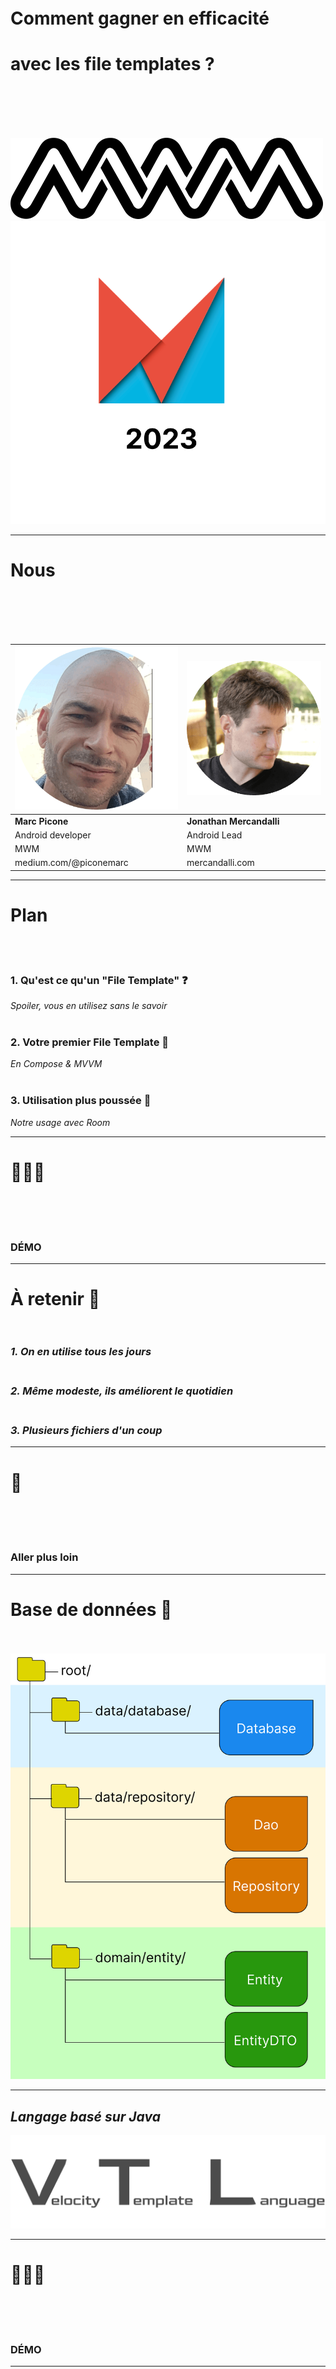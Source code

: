 <!-- classes: title -->

<!-- section-title: Titre -->

<br /><br /><br /><br /><br /><br /><br />

# Comment gagner en **efficacité**

# avec les **file templates** ?

<br /><br /><br /><br />

![image_mwm.png](./image_mwm.png?w=140px) ![image_android_makers_logo_light.png](./image_android_makers_logo_light.png?w=240px)

---

<!-- section-title: Speakers -->

<!-- classes: speakers -->

# **Nous**

<br /><br /><br /><br />

| ![image_marc.png](./image_marc.png?w=200px) | ![image_jon.png](./image_jon.png?w=200px) | 
|---------------------------------------------|-------------------------------------------|
| **Marc Picone**                             | **Jonathan Mercandalli**                  |
| Android developer                           | Android Lead                              |
| MWM                                         | MWM                                       |
| medium.com/@piconemarc                      | mercandalli.com                           |

---

<!-- section-title: Plan -->

# <b>Plan</b>

<br/><br/>

<!-- fragments-start -->

### 1. Qu'est ce qu'un "File Template" ❓

*Spoiler, vous en utilisez sans le savoir*<br/><br/>

### 2. Votre premier File Template 👶

*En Compose & MVVM*<br/><br/>

### 3. Utilisation plus poussée 🚀

*Notre usage avec Room*

<!-- fragments-end -->

---

<!-- section-title: Démo #1 -->

<!-- classes: emoji -->

# 🧑🏼‍💻

<br /><br /><br />

### DÉMO

---

<!-- section-title: Récap #1 -->

# <b>À retenir 🧠</b><br /><br />

<!-- fragments-start -->

### *1. On en utilise tous les jours*<br /><br />

### *2. Même modeste, ils améliorent le quotidien*<br /><br />

### *3. Plusieurs fichiers d'un coup*

<!-- fragments-end -->

---

<!-- section-title: Transition -->

<!-- classes: emoji -->

# 🚀

<br /><br /><br />

### Aller plus loin

---

<!-- section-title: Database -->

# <b>Base de données 📀</b><br /><br />

![image_presentation_database.png](./image_presentation_database.png?w=500px)

---

<!-- section-title: VLT -->

## *Langage basé sur Java*

![image_vtl_light.png](./image_vtl_light.png?w=550px)

---

<!-- section-title: Démo #2 -->

<!-- classes: emoji -->

# 👨🏻‍💻

<br /><br /><br />

### DÉMO

---

<!-- section-title: Récap #2 -->

# <b>Ce que vous avez appris ?</b><br /><br />

#### 1. Onglet include pour factoriser<br /><br />

#### 2. Changer le chemin des fichiers<br /><br />

#### 3. VTL: variables, boucles, conditions

---

<!-- section-title: Conclusion -->

# <b>Conclusion</b><br /><br />

## *Quand les utiliser ?*<br /><br />

<!-- fragments-start -->

#### UI répétitive: ✅<br /><br />

#### Base de donnée répétitive: ✅<br /><br />

#### Squelette de test unitaire: ✅<br /><br />

#### MVC, MVP, MVVM: 🤷‍♂️<br /><br />

#### Code spécifique: ❌<br /><br />

<!-- fragments-end -->

---

<!-- section-title: Alternatives -->

# <b>Alternatives</b><br /><br />

## *1. Live templates*<br /><br />
## *2. Mutualisation par Composition*<br /><br />
## *3. Mutualisation par Héritage*<br /><br />

---

<!-- section-title: Question❓ -->

# <b>Question ❓</b>

---

<!-- section-title: Aller plus loin -->

## <b>Pour aller plus loin</b><br />

#### *Article medium*

<br />

<!-- qr: https://medium.com/mwm-io/crafting-custom-path-formatting-in-intellij-file-templates-for-android-development-c93c4c33689d -->

<br /><br /><br />

#### Retrouvez nous au stand **MWM** 👋

<br />

![image_mwm.png](./image_mwm.png?w=140px)

